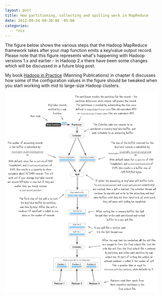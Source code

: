 ```yaml
---
layout: post
title: How partitioning, collecting and spilling work in MapReduce
date: 2012-09-24 00:20:00 -05:00
categories:
  -- *nix
---
```


The figure below shows the various steps that the Hadoop MapReduce framework takes after your
map function emits a key/value output record. Please note that this figure represents what's
happening with Hadoop versions
1.x and earlier - in Hadoop 2.x there have been some changes which will be discussed
in a future blog post.

My book [Hadoop in Practice](http://www.manning.com/holmes/) (Manning Publications) in chapter
6  discusses how some of the configuration values in the figure should be tweaked when you start
working with mid to large-size Hadoop clusters.

![parition](/images/hadoopv1-partition-collect-spill.png)

